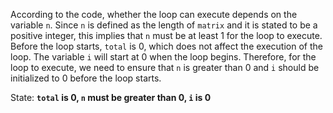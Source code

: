 According to the code, whether the loop can execute depends on the variable `n`. Since `n` is defined as the length of `matrix` and it is stated to be a positive integer, this implies that `n` must be at least 1 for the loop to execute. Before the loop starts, `total` is 0, which does not affect the execution of the loop. The variable `i` will start at 0 when the loop begins. Therefore, for the loop to execute, we need to ensure that `n` is greater than 0 and `i` should be initialized to 0 before the loop starts.

State: **`total` is 0, `n` must be greater than 0, `i` is 0**